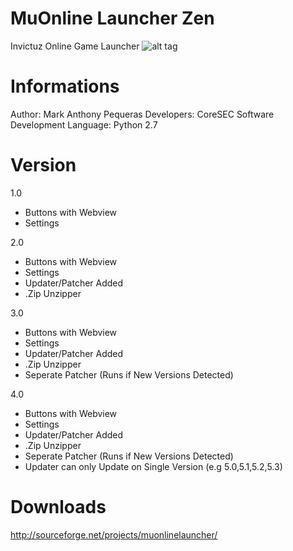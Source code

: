 MuOnline Launcher Zen 
============

Invictuz Online Game Launcher
![alt tag](http://a.fsdn.com/con/app/proj/muonlinelauncher/screenshots/CGO9L0k.png)


Informations
============
Author: Mark Anthony Pequeras
Developers: CoreSEC Software Development
Language: Python 2.7


Version
============
1.0
- Buttons with Webview
- Settings

2.0 
- Buttons with Webview
- Settings
- Updater/Patcher Added
- .Zip Unzipper

3.0 
- Buttons with Webview
- Settings
- Updater/Patcher Added
- .Zip Unzipper
- Seperate Patcher (Runs if New Versions Detected)

4.0 
- Buttons with Webview
- Settings
- Updater/Patcher Added
- .Zip Unzipper
- Seperate Patcher (Runs if New Versions Detected)
- Updater can only Update on Single Version (e.g 5.0,5.1,5.2,5.3)


Downloads
===========
http://sourceforge.net/projects/muonlinelauncher/
